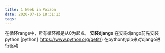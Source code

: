 ```yaml
---
title: 1 Week in Poizon
date: 2020-07-16 18:31:13
tags: 
---
```

在循环range中，所有循环都是从0为起点。
**安装django**
在安装django前先安装python
[python] (https://www.python.org/getit/)
在python的pip来对django进行驱动